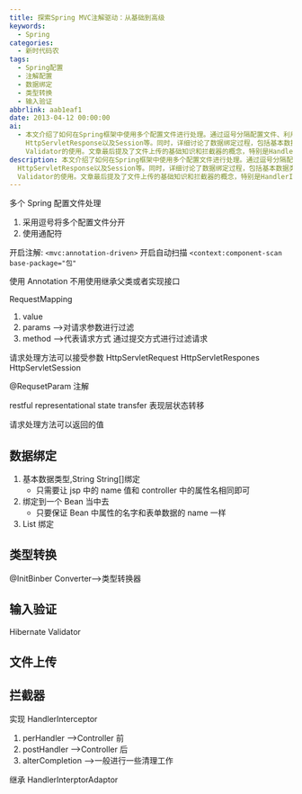 ```yaml
---
title: 探索Spring MVC注解驱动：从基础到高级
keywords:
  - Spring
categories:
  - 新时代码农
tags:
  - Spring配置
  - 注解配置
  - 数据绑定
  - 类型转换
  - 输入验证
abbrlink: aab1eaf1
date: 2013-04-12 00:00:00
ai:
  - 本文介绍了如何在Spring框架中使用多个配置文件进行处理。通过逗号分隔配置文件、利用通配符和注解驱动等方式来优化配置。阐述了RequestMapping注解的应用场景，包括value、params与method属性，并且讲解了请求处理方法可接受的HTTP相关组件如HttpServletRequest,
    HttpServletResponse以及Session等。同时，详细讨论了数据绑定过程，包括基本数据类型、字符串数组、Bean绑定及List绑定的方法。另外，还涉及了不同类型转换的需求通过@InitBinder和Converter实现，以及输入验证的重要工具Hibernate
    Validator的使用。文章最后提及了文件上传的基础知识和拦截器的概念，特别是HandlerInterceptor的使用场景与特性，包括perHandler、postHandler和alterCompletion方法，并简述了它们的主要用途。
description: 本文介绍了如何在Spring框架中使用多个配置文件进行处理。通过逗号分隔配置文件、利用通配符和注解驱动等方式来优化配置。阐述了RequestMapping注解的应用场景，包括value、params与method属性，并且讲解了请求处理方法可接受的HTTP相关组件如HttpServletRequest,
  HttpServletResponse以及Session等。同时，详细讨论了数据绑定过程，包括基本数据类型、字符串数组、Bean绑定及List绑定的方法。另外，还涉及了不同类型转换的需求通过@InitBinder和Converter实现，以及输入验证的重要工具Hibernate
  Validator的使用。文章最后提及了文件上传的基础知识和拦截器的概念，特别是HandlerInterceptor的使用场景与特性，包括perHandler、postHandler和alterCompletion方法，并简述了它们的主要用途。
---
```


多个 Spring 配置文件处理

1.  采用逗号将多个配置文件分开
2.  使用通配符

开启注解:
`<mvc:annotation-driven>`
开启自动扫描
`<context:component-scan base-package="包"`

使用 Annotation 不用使用继承父类或者实现接口

RequestMapping

1. value
2. params -->对请求参数进行过滤
3. method -->代表请求方式 通过提交方式进行过滤请求

请求处理方法可以接受参数
HttpServletRequest
HttpServletRespones
HttpServletSession

@RequsetParam 注解

restful
representational state transfer
表现层状态转移

请求处理方法可以返回的值

## 数据绑定

1. 基本数据类型,String String[]绑定
   - 只需要让 jsp 中的 name 值和 controller 中的属性名相同即可
2. 绑定到一个 Bean 当中去
   - 只要保证 Bean 中属性的名字和表单数据的 name 一样
3. List 绑定

## 类型转换

@InitBinber
Converter-->类型转换器

## 输入验证

Hibernate Validator

## 文件上传

## 拦截器

实现 HandlerInterceptor

1. perHandler -->Controller 前
2. postHandler -->Controller 后
3. alterCompletion -->一般进行一些清理工作

继承 HandlerInterptorAdaptor
